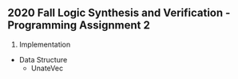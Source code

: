 ## 2020 Fall Logic Synthesis and Verification - Programming Assignment 2

1. Implementation
  * Data Structure
    * UnateVec
